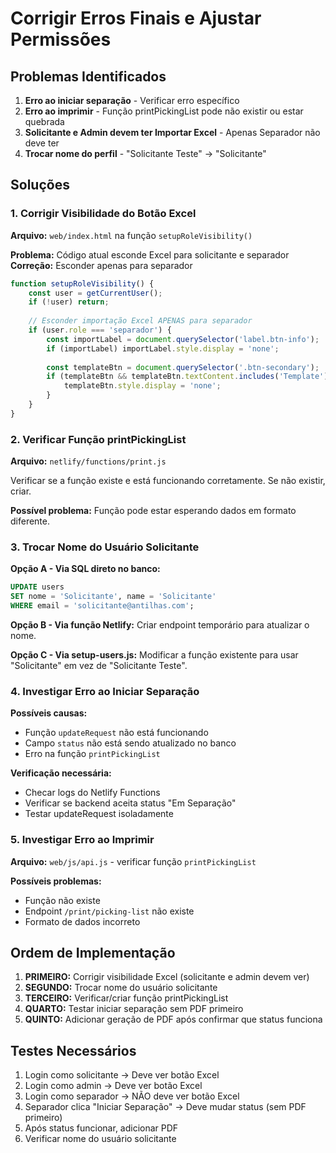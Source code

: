 # Corrigir Erros Finais e Ajustar Permissões

## Problemas Identificados

1. **Erro ao iniciar separação** - Verificar erro específico
2. **Erro ao imprimir** - Função printPickingList pode não existir ou estar quebrada
3. **Solicitante e Admin devem ter Importar Excel** - Apenas Separador não deve ter
4. **Trocar nome do perfil** - "Solicitante Teste" → "Solicitante"

## Soluções

### 1. Corrigir Visibilidade do Botão Excel

**Arquivo:** `web/index.html` na função `setupRoleVisibility()`

**Problema:** Código atual esconde Excel para solicitante e separador
**Correção:** Esconder apenas para separador

```javascript
function setupRoleVisibility() {
    const user = getCurrentUser();
    if (!user) return;
    
    // Esconder importação Excel APENAS para separador
    if (user.role === 'separador') {
        const importLabel = document.querySelector('label.btn-info');
        if (importLabel) importLabel.style.display = 'none';
        
        const templateBtn = document.querySelector('.btn-secondary');
        if (templateBtn && templateBtn.textContent.includes('Template')) {
            templateBtn.style.display = 'none';
        }
    }
}
```

### 2. Verificar Função printPickingList

**Arquivo:** `netlify/functions/print.js`

Verificar se a função existe e está funcionando corretamente. Se não existir, criar.

**Possível problema:** Função pode estar esperando dados em formato diferente.

### 3. Trocar Nome do Usuário Solicitante

**Opção A - Via SQL direto no banco:**
```sql
UPDATE users 
SET nome = 'Solicitante', name = 'Solicitante'
WHERE email = 'solicitante@antilhas.com';
```

**Opção B - Via função Netlify:**
Criar endpoint temporário para atualizar o nome.

**Opção C - Via setup-users.js:**
Modificar a função existente para usar "Solicitante" em vez de "Solicitante Teste".

### 4. Investigar Erro ao Iniciar Separação

**Possíveis causas:**
- Função `updateRequest` não está funcionando
- Campo `status` não está sendo atualizado no banco
- Erro na função `printPickingList`

**Verificação necessária:**
- Checar logs do Netlify Functions
- Verificar se backend aceita status "Em Separação"
- Testar updateRequest isoladamente

### 5. Investigar Erro ao Imprimir

**Arquivo:** `web/js/api.js` - verificar função `printPickingList`

**Possíveis problemas:**
- Função não existe
- Endpoint `/print/picking-list` não existe
- Formato de dados incorreto

## Ordem de Implementação

1. **PRIMEIRO:** Corrigir visibilidade Excel (solicitante e admin devem ver)
2. **SEGUNDO:** Trocar nome do usuário solicitante
3. **TERCEIRO:** Verificar/criar função printPickingList
4. **QUARTO:** Testar iniciar separação sem PDF primeiro
5. **QUINTO:** Adicionar geração de PDF após confirmar que status funciona

## Testes Necessários

1. Login como solicitante → Deve ver botão Excel
2. Login como admin → Deve ver botão Excel  
3. Login como separador → NÃO deve ver botão Excel
4. Separador clica "Iniciar Separação" → Deve mudar status (sem PDF primeiro)
5. Após status funcionar, adicionar PDF
6. Verificar nome do usuário solicitante
